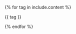 {% for tag in include.content %}

<div class="badge badge-success mr-1">
  {{ tag }}
</div>

{% endfor %}
